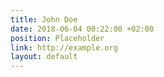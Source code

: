 ```yaml
---
title: John Doe
date: 2018-06-04 00:22:00 +02:00
position: Placeholder
link: http://example.org
layout: default
---
```


